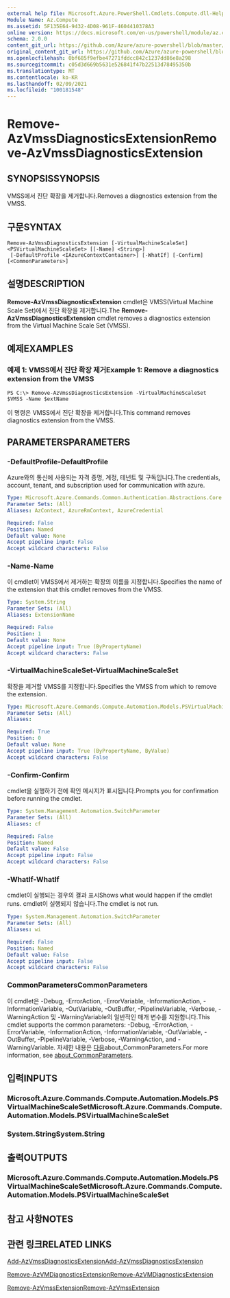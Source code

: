 ```yaml
---
external help file: Microsoft.Azure.PowerShell.Cmdlets.Compute.dll-Help.xml
Module Name: Az.Compute
ms.assetid: 5F135E64-9432-4D08-961F-4604410378A3
online version: https://docs.microsoft.com/en-us/powershell/module/az.compute/remove-azvmssdiagnosticsextension
schema: 2.0.0
content_git_url: https://github.com/Azure/azure-powershell/blob/master/src/Compute/Compute/help/Remove-AzVmssDiagnosticsExtension.md
original_content_git_url: https://github.com/Azure/azure-powershell/blob/master/src/Compute/Compute/help/Remove-AzVmssDiagnosticsExtension.md
ms.openlocfilehash: 0bf685f9efbe47271fddcc842c1237dd86e8a298
ms.sourcegitcommit: c05d3d669b5631e526841f47b22513d78495350b
ms.translationtype: MT
ms.contentlocale: ko-KR
ms.lasthandoff: 02/09/2021
ms.locfileid: "100181548"
---
```

# <span data-ttu-id="3d61c-101">Remove-AzVmssDiagnosticsExtension</span><span class="sxs-lookup"><span data-stu-id="3d61c-101">Remove-AzVmssDiagnosticsExtension</span></span>

## <span data-ttu-id="3d61c-102">SYNOPSIS</span><span class="sxs-lookup"><span data-stu-id="3d61c-102">SYNOPSIS</span></span>
<span data-ttu-id="3d61c-103">VMSS에서 진단 확장을 제거합니다.</span><span class="sxs-lookup"><span data-stu-id="3d61c-103">Removes a diagnostics extension from the VMSS.</span></span>

## <span data-ttu-id="3d61c-104">구문</span><span class="sxs-lookup"><span data-stu-id="3d61c-104">SYNTAX</span></span>

```
Remove-AzVmssDiagnosticsExtension [-VirtualMachineScaleSet] <PSVirtualMachineScaleSet> [[-Name] <String>]
 [-DefaultProfile <IAzureContextContainer>] [-WhatIf] [-Confirm] [<CommonParameters>]
```

## <span data-ttu-id="3d61c-105">설명</span><span class="sxs-lookup"><span data-stu-id="3d61c-105">DESCRIPTION</span></span>
<span data-ttu-id="3d61c-106">**Remove-AzVmssDiagnosticsExtension** cmdlet은 VMSS(Virtual Machine Scale Set)에서 진단 확장을 제거합니다.</span><span class="sxs-lookup"><span data-stu-id="3d61c-106">The **Remove-AzVmssDiagnosticsExtension** cmdlet removes a diagnostics extension from the Virtual Machine Scale Set (VMSS).</span></span>

## <span data-ttu-id="3d61c-107">예제</span><span class="sxs-lookup"><span data-stu-id="3d61c-107">EXAMPLES</span></span>

### <span data-ttu-id="3d61c-108">예제 1: VMSS에서 진단 확장 제거</span><span class="sxs-lookup"><span data-stu-id="3d61c-108">Example 1: Remove a diagnostics extension from the VMSS</span></span>
```
PS C:\> Remove-AzVmssDiagnosticsExtension -VirtualMachineScaleSet $VMSS -Name $extName
```

<span data-ttu-id="3d61c-109">이 명령은 VMSS에서 진단 확장을 제거합니다.</span><span class="sxs-lookup"><span data-stu-id="3d61c-109">This command removes diagnostics extension from the VMSS.</span></span>

## <span data-ttu-id="3d61c-110">PARAMETERS</span><span class="sxs-lookup"><span data-stu-id="3d61c-110">PARAMETERS</span></span>

### <span data-ttu-id="3d61c-111">-DefaultProfile</span><span class="sxs-lookup"><span data-stu-id="3d61c-111">-DefaultProfile</span></span>
<span data-ttu-id="3d61c-112">Azure와의 통신에 사용되는 자격 증명, 계정, 테넌트 및 구독입니다.</span><span class="sxs-lookup"><span data-stu-id="3d61c-112">The credentials, account, tenant, and subscription used for communication with azure.</span></span>

```yaml
Type: Microsoft.Azure.Commands.Common.Authentication.Abstractions.Core.IAzureContextContainer
Parameter Sets: (All)
Aliases: AzContext, AzureRmContext, AzureCredential

Required: False
Position: Named
Default value: None
Accept pipeline input: False
Accept wildcard characters: False
```

### <span data-ttu-id="3d61c-113">-Name</span><span class="sxs-lookup"><span data-stu-id="3d61c-113">-Name</span></span>
<span data-ttu-id="3d61c-114">이 cmdlet이 VMSS에서 제거하는 확장의 이름을 지정합니다.</span><span class="sxs-lookup"><span data-stu-id="3d61c-114">Specifies the name of the extension that this cmdlet removes from the VMSS.</span></span>

```yaml
Type: System.String
Parameter Sets: (All)
Aliases: ExtensionName

Required: False
Position: 1
Default value: None
Accept pipeline input: True (ByPropertyName)
Accept wildcard characters: False
```

### <span data-ttu-id="3d61c-115">-VirtualMachineScaleSet</span><span class="sxs-lookup"><span data-stu-id="3d61c-115">-VirtualMachineScaleSet</span></span>
<span data-ttu-id="3d61c-116">확장을 제거할 VMSS를 지정합니다.</span><span class="sxs-lookup"><span data-stu-id="3d61c-116">Specifies the VMSS from which to remove the extension.</span></span>

```yaml
Type: Microsoft.Azure.Commands.Compute.Automation.Models.PSVirtualMachineScaleSet
Parameter Sets: (All)
Aliases:

Required: True
Position: 0
Default value: None
Accept pipeline input: True (ByPropertyName, ByValue)
Accept wildcard characters: False
```

### <span data-ttu-id="3d61c-117">-Confirm</span><span class="sxs-lookup"><span data-stu-id="3d61c-117">-Confirm</span></span>
<span data-ttu-id="3d61c-118">cmdlet을 실행하기 전에 확인 메시지가 표시됩니다.</span><span class="sxs-lookup"><span data-stu-id="3d61c-118">Prompts you for confirmation before running the cmdlet.</span></span>

```yaml
Type: System.Management.Automation.SwitchParameter
Parameter Sets: (All)
Aliases: cf

Required: False
Position: Named
Default value: False
Accept pipeline input: False
Accept wildcard characters: False
```

### <span data-ttu-id="3d61c-119">-WhatIf</span><span class="sxs-lookup"><span data-stu-id="3d61c-119">-WhatIf</span></span>
<span data-ttu-id="3d61c-120">cmdlet이 실행되는 경우의 결과 표시</span><span class="sxs-lookup"><span data-stu-id="3d61c-120">Shows what would happen if the cmdlet runs.</span></span>
<span data-ttu-id="3d61c-121">cmdlet이 실행되지 않습니다.</span><span class="sxs-lookup"><span data-stu-id="3d61c-121">The cmdlet is not run.</span></span>

```yaml
Type: System.Management.Automation.SwitchParameter
Parameter Sets: (All)
Aliases: wi

Required: False
Position: Named
Default value: False
Accept pipeline input: False
Accept wildcard characters: False
```

### <span data-ttu-id="3d61c-122">CommonParameters</span><span class="sxs-lookup"><span data-stu-id="3d61c-122">CommonParameters</span></span>
<span data-ttu-id="3d61c-123">이 cmdlet은 -Debug, -ErrorAction, -ErrorVariable, -InformationAction, -InformationVariable, -OutVariable, -OutBuffer, -PipelineVariable, -Verbose, -WarningAction 및 -WarningVariable의 일반적인 매개 변수를 지원합니다.</span><span class="sxs-lookup"><span data-stu-id="3d61c-123">This cmdlet supports the common parameters: -Debug, -ErrorAction, -ErrorVariable, -InformationAction, -InformationVariable, -OutVariable, -OutBuffer, -PipelineVariable, -Verbose, -WarningAction, and -WarningVariable.</span></span> <span data-ttu-id="3d61c-124">자세한 내용은 [다음](http://go.microsoft.com/fwlink/?LinkID=113216)about_CommonParameters.</span><span class="sxs-lookup"><span data-stu-id="3d61c-124">For more information, see [about_CommonParameters](http://go.microsoft.com/fwlink/?LinkID=113216).</span></span>

## <span data-ttu-id="3d61c-125">입력</span><span class="sxs-lookup"><span data-stu-id="3d61c-125">INPUTS</span></span>

### <span data-ttu-id="3d61c-126">Microsoft.Azure.Commands.Compute.Automation.Models.PSVirtualMachineScaleSet</span><span class="sxs-lookup"><span data-stu-id="3d61c-126">Microsoft.Azure.Commands.Compute.Automation.Models.PSVirtualMachineScaleSet</span></span>

### <span data-ttu-id="3d61c-127">System.String</span><span class="sxs-lookup"><span data-stu-id="3d61c-127">System.String</span></span>

## <span data-ttu-id="3d61c-128">출력</span><span class="sxs-lookup"><span data-stu-id="3d61c-128">OUTPUTS</span></span>

### <span data-ttu-id="3d61c-129">Microsoft.Azure.Commands.Compute.Automation.Models.PSVirtualMachineScaleSet</span><span class="sxs-lookup"><span data-stu-id="3d61c-129">Microsoft.Azure.Commands.Compute.Automation.Models.PSVirtualMachineScaleSet</span></span>

## <span data-ttu-id="3d61c-130">참고 사항</span><span class="sxs-lookup"><span data-stu-id="3d61c-130">NOTES</span></span>

## <span data-ttu-id="3d61c-131">관련 링크</span><span class="sxs-lookup"><span data-stu-id="3d61c-131">RELATED LINKS</span></span>

[<span data-ttu-id="3d61c-132">Add-AzVmssDiagnosticsExtension</span><span class="sxs-lookup"><span data-stu-id="3d61c-132">Add-AzVmssDiagnosticsExtension</span></span>](./Add-AzVmssDiagnosticsExtension.md)

[<span data-ttu-id="3d61c-133">Remove-AzVMDiagnosticsExtension</span><span class="sxs-lookup"><span data-stu-id="3d61c-133">Remove-AzVMDiagnosticsExtension</span></span>](./Remove-AzVMDiagnosticsExtension.md)

[<span data-ttu-id="3d61c-134">Remove-AzVmssExtension</span><span class="sxs-lookup"><span data-stu-id="3d61c-134">Remove-AzVmssExtension</span></span>](./Remove-AzVmssExtension.md)


